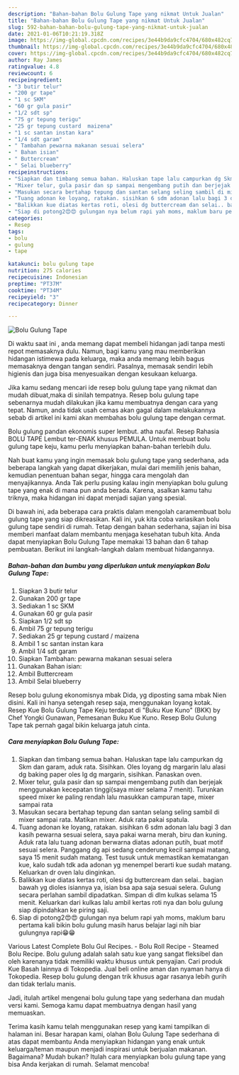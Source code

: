 ```yaml
---
description: "Bahan-bahan Bolu Gulung Tape yang nikmat Untuk Jualan"
title: "Bahan-bahan Bolu Gulung Tape yang nikmat Untuk Jualan"
slug: 592-bahan-bahan-bolu-gulung-tape-yang-nikmat-untuk-jualan
date: 2021-01-06T10:21:19.318Z
image: https://img-global.cpcdn.com/recipes/3e44b9da9cfc4704/680x482cq70/bolu-gulung-tape-foto-resep-utama.jpg
thumbnail: https://img-global.cpcdn.com/recipes/3e44b9da9cfc4704/680x482cq70/bolu-gulung-tape-foto-resep-utama.jpg
cover: https://img-global.cpcdn.com/recipes/3e44b9da9cfc4704/680x482cq70/bolu-gulung-tape-foto-resep-utama.jpg
author: Ray James
ratingvalue: 4.8
reviewcount: 6
recipeingredient:
- "3 butir telur"
- "200 gr tape"
- "1 sc SKM"
- "60 gr gula pasir"
- "1/2 sdt sp"
- "75 gr tepung terigu"
- "25 gr tepung custard  maizena"
- "1 sc santan instan kara"
- "1/4 sdt garam"
- " Tambahan pewarna makanan sesuai selera"
- " Bahan isian"
- " Buttercream"
- " Selai blueberry"
recipeinstructions:
- "Siapkan dan timbang semua bahan. Haluskan tape lalu campurkan dg Skm dan garam, aduk rata. Sisihkan. Oles loyang dg margarin lalu alasi dg baking paper oles lg dg margarin, sisihkan. Panaskan oven."
- "Mixer telur, gula pasir dan sp sampai mengembang putih dan berjejak menggunakan kecepatan tinggi(saya mixer selama 7 menit). Turunkan speed mixer ke paling rendah lalu masukkan campuran tape, mixer sampai rata"
- "Masukan secara bertahap tepung dan santan selang seling sambil di mixer sampai rata. Matikan mixer. Aduk rata pakai spatula."
- "Tuang adonan ke loyang, ratakan. sisihkan 6 sdm adonan lalu bagi 3 dan kasih pewarna sesuai selera, saya pakai warna merah, biru dan kuning. Aduk rata lalu tuang adonan berwarna diatas adonan putih, buat motif sesuai selera. Panggang dg api sedang cenderung kecil sampai matang, saya 15 menit sudah matang. Test tusuk untuk memastikan kematangan kue, kalo sudah tdk ada adonan yg menempel berarti kue sudah matang. Keluarkan dr oven lalu dinginkan."
- "Balikkan kue diatas kertas roti, olesi dg buttercream dan selai.. bagian bawah yg dioles isiannya ya, isian bsa apa saja sesuai selera. Gulung secara perlahan sambil dipadatkan. Simpan di dlm kulkas selama 15 menit. Keluarkan dari kulkas lalu ambil kertas roti nya dan bolu gulung siap dipindahkan ke piring saji."
- "Siap di potong2😍😍 gulungan nya belum rapi yah moms, maklum baru pertama kali bikin bolu gulung masih harus belajar lagi nih biar gulungnya rapi😁😁"
categories:
- Resep
tags:
- bolu
- gulung
- tape

katakunci: bolu gulung tape 
nutrition: 275 calories
recipecuisine: Indonesian
preptime: "PT37M"
cooktime: "PT34M"
recipeyield: "3"
recipecategory: Dinner

---
```



![Bolu Gulung Tape](https://img-global.cpcdn.com/recipes/3e44b9da9cfc4704/680x482cq70/bolu-gulung-tape-foto-resep-utama.jpg)

Di waktu  saat ini , anda memang dapat membeli hidangan jadi tanpa mesti repot memasaknya dulu. Namun, bagi kamu yang mau memberikan hidangan istimewa pada keluarga, maka anda memang lebih bagus memasaknya dengan tangan sendiri. Pasalnya, memasak sendiri lebih higienis dan juga bisa menyesuaikan dengan kesukaan keluarga.

Jika kamu sedang mencari ide resep bolu gulung tape yang nikmat dan mudah dibuat,maka di sinilah tempatnya. Resep bolu gulung tape  sebenarnya mudah dilakukan jika kamu membuatnya dengan cara yang tepat. Namun, anda tidak usah cemas akan gagal dalam melakukannya 
sebab di artikel ini kami akan membahas bolu gulung tape dengan cermat.  

Bolu gulung pandan ekonomis super lembut. atha naufal. Resep Rahasia BOLU TAPE Lembut ter-ENAK khusus PEMULA. Untuk membuat bolu gulung tape keju, kamu perlu menyiapkan bahan-bahan terlebih dulu.

Nah buat kamu yang ingin memasak bolu gulung tape yang sederhana, ada beberapa langkah yang dapat dikerjakan, mulai dari memilih jenis bahan, kemudian penentuan bahan segar, hingga cara mengolah dan menyajikannya. Anda Tak perlu pusing kalau ingin menyiapkan bolu gulung tape yang enak di mana pun anda berada. Karena, asalkan kamu  tahu triknya, maka hidangan ini dapat menjadi sajian yang spesial.

Di bawah ini, ada beberapa cara praktis  dalam mengolah caramembuat bolu gulung tape yang siap dikreasikan. Kali ini, yuk kita coba variasikan bolu gulung tape sendiri di rumah. Tetap dengan bahan sederhana, sajian ini bisa memberi manfaat dalam membantu menjaga kesehatan tubuh kita. Anda dapat menyiapkan Bolu Gulung Tape memakai 13 bahan dan 6 tahap pembuatan. Berikut ini langkah-langkah dalam membuat hidangannya.

<!--inarticleads1-->

##### Bahan-bahan dan bumbu yang diperlukan untuk menyiapkan Bolu Gulung Tape:

1. Siapkan 3 butir telur
1. Gunakan 200 gr tape
1. Sediakan 1 sc SKM
1. Gunakan 60 gr gula pasir
1. Siapkan 1/2 sdt sp
1. Ambil 75 gr tepung terigu
1. Sediakan 25 gr tepung custard / maizena
1. Ambil 1 sc santan instan kara
1. Ambil 1/4 sdt garam
1. Siapkan  Tambahan: pewarna makanan sesuai selera
1. Gunakan  Bahan isian:
1. Ambil  Buttercream
1. Ambil  Selai blueberry


Resep bolu gulung ekonomisnya mbak Dida, yg diposting sama mbak Nien disini. Kali ini hanya setengah resep saja, menggunakan loyang kotak. Resep Kue Bolu Gulung Tape Keju terdapat di &#34;Buku Kue Kuno&#34; (BKK) by Chef Yongki Gunawan, Pemesanan Buku Kue Kuno. Resep Bolu Gulung Tape tak pernah gagal bikin keluarga jatuh cinta. 

<!--inarticleads2-->

##### Cara menyiapkan Bolu Gulung Tape:

1. Siapkan dan timbang semua bahan. Haluskan tape lalu campurkan dg Skm dan garam, aduk rata. Sisihkan. Oles loyang dg margarin lalu alasi dg baking paper oles lg dg margarin, sisihkan. Panaskan oven.
1. Mixer telur, gula pasir dan sp sampai mengembang putih dan berjejak menggunakan kecepatan tinggi(saya mixer selama 7 menit). Turunkan speed mixer ke paling rendah lalu masukkan campuran tape, mixer sampai rata
1. Masukan secara bertahap tepung dan santan selang seling sambil di mixer sampai rata. Matikan mixer. Aduk rata pakai spatula.
1. Tuang adonan ke loyang, ratakan. sisihkan 6 sdm adonan lalu bagi 3 dan kasih pewarna sesuai selera, saya pakai warna merah, biru dan kuning. Aduk rata lalu tuang adonan berwarna diatas adonan putih, buat motif sesuai selera. Panggang dg api sedang cenderung kecil sampai matang, saya 15 menit sudah matang. Test tusuk untuk memastikan kematangan kue, kalo sudah tdk ada adonan yg menempel berarti kue sudah matang. Keluarkan dr oven lalu dinginkan.
1. Balikkan kue diatas kertas roti, olesi dg buttercream dan selai.. bagian bawah yg dioles isiannya ya, isian bsa apa saja sesuai selera. Gulung secara perlahan sambil dipadatkan. Simpan di dlm kulkas selama 15 menit. Keluarkan dari kulkas lalu ambil kertas roti nya dan bolu gulung siap dipindahkan ke piring saji.
1. Siap di potong2😍😍 gulungan nya belum rapi yah moms, maklum baru pertama kali bikin bolu gulung masih harus belajar lagi nih biar gulungnya rapi😁😁


Various Latest Complete Bolu Gul Recipes. - Bolu Roll Recipe - Steamed Bolu Recipe. Bolu gulung adalah salah satu kue yang sangat fleksibel dan oleh karenanya tidak memiliki waktu khusus untuk penyajian. Cari produk Kue Basah lainnya di Tokopedia. Jual beli online aman dan nyaman hanya di Tokopedia. Resep bolu gulung dengan trik khusus agar rasanya lebih gurih dan tidak terlalu manis. 

Jadi, itulah artikel mengenai  bolu gulung tape  yang sederhana dan mudah versi kami. Semoga kamu dapat membuatnya dengan hasil yang memuaskan. 

Terima kasih kamu telah menggunakan resep yang kami tampilkan di halaman ini. Besar harapan kami, olahan  Bolu Gulung Tape sederhana di atas dapat membantu Anda menyiapkan hidangan yang enak untuk keluarga/teman maupun menjadi inspirasi untuk berjualan makanan. Bagaimana? Mudah bukan? Itulah cara menyiapkan bolu gulung tape yang bisa Anda kerjakan di rumah. Selamat mencoba!

